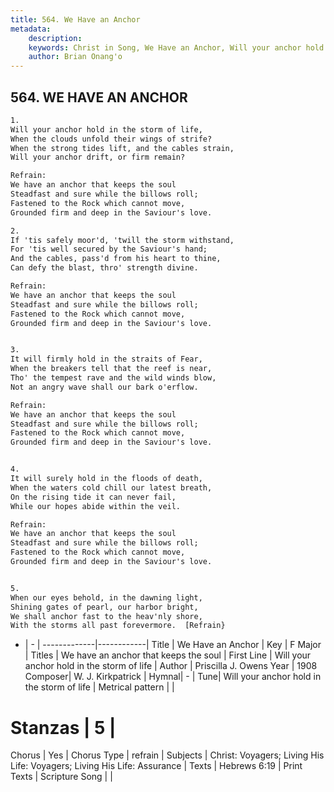```yaml
---
title: 564. We Have an Anchor
metadata:
    description: 
    keywords: Christ in Song, We Have an Anchor, Will your anchor hold in the storm of life, We have an anchor that keeps the soul
    author: Brian Onang'o
---
```



## 564. WE HAVE AN ANCHOR

```txt
1.
Will your anchor hold in the storm of life,
When the clouds unfold their wings of strife?
When the strong tides lift, and the cables strain,
Will your anchor drift, or firm remain?

Refrain:
We have an anchor that keeps the soul
Steadfast and sure while the billows roll;
Fastened to the Rock which cannot move,
Grounded firm and deep in the Saviour's love.

2.
If 'tis safely moor'd, 'twill the storm withstand,
For 'tis well secured by the Saviour's hand;
And the cables, pass'd from his heart to thine,
Can defy the blast, thro' strength divine. 

Refrain:
We have an anchor that keeps the soul
Steadfast and sure while the billows roll;
Fastened to the Rock which cannot move,
Grounded firm and deep in the Saviour's love.


3.
It will firmly hold in the straits of Fear,
When the breakers tell that the reef is near,
Tho' the tempest rave and the wild winds blow,
Not an angry wave shall our bark o'erflow. 

Refrain:
We have an anchor that keeps the soul
Steadfast and sure while the billows roll;
Fastened to the Rock which cannot move,
Grounded firm and deep in the Saviour's love.


4.
It will surely hold in the floods of death,
When the waters cold chill our latest breath,
On the rising tide it can never fail,
While our hopes abide within the veil. 

Refrain:
We have an anchor that keeps the soul
Steadfast and sure while the billows roll;
Fastened to the Rock which cannot move,
Grounded firm and deep in the Saviour's love.


5.
When our eyes behold, in the dawning light,
Shining gates of pearl, our harbor bright,
We shall anchor fast to the heav'nly shore,
With the storms all past forevermore.  [Refrain}


```

- |   -  |
-------------|------------|
Title | We Have an Anchor |
Key | F Major |
Titles | We have an anchor that keeps the soul |
First Line | Will your anchor hold in the storm of life |
Author | Priscilla J. Owens
Year | 1908
Composer| W. J. Kirkpatrick |
Hymnal|  - |
Tune| Will your anchor hold in the storm of life |
Metrical pattern | |
# Stanzas | 5 |
Chorus | Yes |
Chorus Type | refrain |
Subjects | Christ: Voyagers; Living His Life: Voyagers; Living His Life: Assurance |
Texts | Hebrews 6:19 |
Print Texts | 
Scripture Song |  |
  
